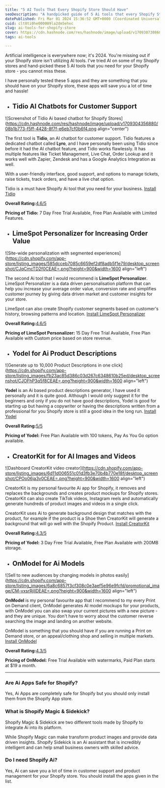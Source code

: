 ```yaml
---
title: "5 AI Tools That Every Shopify Store Should Have"
seoDescription: "A handpicked guide of 5 Ai tools that every Shopify Store should have installed on their Shopify Store. Includes Customer Support, Product Design"
datePublished: Fri Mar 01 2024 15:36:52 GMT+0000 (Coordinated Universal Time)
cuid: clt8ti0he000009la2dm5ehxc
slug: ai-tools-for-shopify-store
cover: https://cdn.hashnode.com/res/hashnode/image/upload/v1709307308687/af3bfd81-7ec3-4bdd-aa74-02b53da4856c.png
tags: ai-tools

---
```


Artificial intelligence is everywhere now; it's 2024. You're missing out if your Shopify store isn't utilizing AI tools. I've tried AI on some of my Shopify stores and hand-picked these 5 AI tools that you need for your Shopify store - you cannot miss these.

I have personally tested these 5 apps and they are something that you should have on your Shopify store, these apps will save you a lot of time and hassle!

* ## Tidio AI Chatbots for Customer Support
    

![Screenshot of Tidio Ai based chatbot for Shopify Stores](https://cdn.hashnode.com/res/hashnode/image/upload/v1709304356880/08b1b773-f5ff-4428-8f7f-e6eb7cf0b6f4.png align="center")

The first tool is **Tidio**, an AI chatbot for customer support. Tidio features a dedicated chatbot called **Lyro**, and I have personally been using Tidio since before it had the AI chatbot feature, and Tidio works flawlessly. It has multiple features like Ticket Management, Live Chat, Order Lookup and it works well with Zapier, Zendesk and has a Google Analytics Integration as well.

With a user-friendly interface, good support, and options to manage tickets, raise tickets, track orders, and have a live chat option.

Tidio is a must have Shopify Ai tool that you need for your business. [Install Tidio](https://apps.shopify.com/tidio-chat)

**Overall Rating:**[4.6/5](https://apps.shopify.com/tidio-chat)

**Pricing of Tidio:** 7 Day Free Trial Available, Free Plan Available with Limited Features.

* ## LimeSpot Personalizer for Increasing Order Value
    

![Site-wide personalization with segmented experiences](https://cdn.shopify.com/app-store/listing_images/585dcceb7085c6659ef2df8adb5f1e79/desktop_screenshot/CJqCmcTD2f0CEAE=.png?height=900&width=1600 align="left")

The second Ai tool that I would recommend is **LimeSpot Personalizer**. LimeSpot Personalizer is a data driven personalisation platform that can help you increase your average order value, conversion rate and simplifies customer journey by giving data driven market and customer insights for your store.

LimeSpot can also create Shopify customer segments based on customer's history, browsing patterns and location. [Install LimeSpot Personalizer](https://apps.shopify.com/limespot)

**Overall Rating:**[4.6/5](https://apps.shopify.com/limespot)

**Pricing of LimeSpot Personalizer:** 15 Day Free Trial Available, Free Plan Available with Custom price based on store revenue.

* ## Yodel for Ai Product Descriptions
    

![Generate up to 10,000 Product Descriptions in one click](https://cdn.shopify.com/app-store/listing_images/fb23ac85d386c03d267c6348610b25ed/desktop_screenshot/CJOFhP3q5f8CEAE=.png?height=900&width=1600 align="left")

**Yodel** is an Ai based product descriptions generator, I have used it personally and it is quite good. Although I would only suggest it for the beginners and only if you do not have good descriptions, Yodel is good for starting up but having a copywriter or having the descriptions written from a professional for you Shopify store is still a good idea in the long run. [Install Yodel](https://apps.shopify.com/product-description-magic)

**Overall Rating:**[5/5](https://apps.shopify.com/product-description-magic)

**Pricing of Yodel:** Free Plan Available with 100 tokens, Pay As You Go option available.

* ## CreatorKit for for AI Images and Videos
    

![Dashboard CreatorKit video creator](https://cdn.shopify.com/app-store/listing_images/6d11d006551c01d3fb3e70b4b770e18f/desktop_screenshot/CPOo06ja3v0CEAE=.png?height=900&width=1600 align="left")

CreatorKit is my personal favourite Ai app for Shopify, it removes and replaces the backgrounds and creates product mockups for Shopify stores. CreatorKit can also create TikTok videos, Instagram reels and automatically generate hundreds of product images and videos in a single click.

CreatorKit uses Ai to generate background design that matches with the product, for example if the product is a Shoe then CreatorKit will generate a background that will go well with the Shopify Product. [Install CreatorKit](https://apps.shopify.com/creatorkit-1)

**Overall Rating:**[4.3/5](https://apps.shopify.com/creatorkit-1)

**Pricing of Yodel:** 3 Day Free Trial Available, Free Plan Available with 200MB storage.

* ## OnModel for Ai Models
    

![Sell to new audiences by changing models in photos easily](https://cdn.shopify.com/app-store/listing_images/6a8c6857f3cf308c0e3aef5e96e9fcfd/promotional_image/CM-vxsrRjIIDEAE=.png?height=900&width=1600 align="left")

**OnModel** is my personal favourite app that I recommend to my every Print on Demand client, OnModel generates AI model mockups for your products, with OnModel you can also swap your current pictures with a new picture - and they are unique. You don't have to worry about the customer reverse searching the image and landing on another website.

OnModel is something that you should have if you are running a Print on Demand store, or an appeal/clothing shop and selling in multiple markets. [Install OnModel](https://apps.shopify.com/model-swap)

**Overall Rating:**[4.3/5](https://apps.shopify.com/model-swap)

**Pricing of OnModel:** Free Trial Available with watermarks, Paid Plan starts at $19 a month.

---

### Are Ai Apps Safe for Shopify?

Yes, Ai Apps are completely safe for Shopify but you should only install them from the Shopify App store.

### What is Shopify Magic & Sidekick?

Shopify Magic & Sidekick are two different tools made by Shopify to integrate Ai into its platform.

While Shopify Magic can make transform product images and provide data driven insights. Shopify Sidekick is an Ai assistant that is incredibly intelligent and can help small business owners with skilled advice.

### Do I need Shopify Ai?

Yes, Ai can save you a lot of time in customer support and product management for your Shopify store. You should install the apps given in the list.